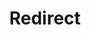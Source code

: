 ﻿---
layout: src/layouts/Redirect.astro
title: Redirect
redirect: https://octopus.com/docs/octopus-rest-api/cli/octopus-task-wait
pubDate:  2023-01-01
navSearch: false
navSitemap: false
navMenu: false
---
